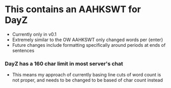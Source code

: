 # This contains an AAHKSWT for DayZ
- Currently only in v0.1
- Extremely similar to the OW AAHKSWT only changed words per {enter}
- Future changes include formatting specifically around periods at ends of sentences
### DayZ has a 160 char limit in most server's chat
- This means my approach of currently basing line cuts of word count is not proper, and needs to be changed to be based of char count instead

